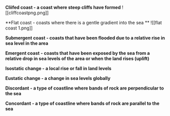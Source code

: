 **Cliifed coast - a coast where steep cliffs have formed**
![[cliffcoastpng.png]]

**Flat coast - coasts where there is a gentle gradient into the sea ** 
![[flat coast 1.png]]

**Submergent coast - coasts that have been flooded due to a relative rise in sea level in the area**

**Emergent coast** **- coasts that have been exposed by the sea from a relative drop in sea levels of the area or when the land rises (uplift)**

**Isostatic change - a local rise or fall in land levels** 

**Eustatic change - a change in sea levels globally** 

**Discordant - a type of coastline where bands of rock are perpendicular to the sea** 

**Concordant - a type of coastline where bands of rock are parallel to the sea**
